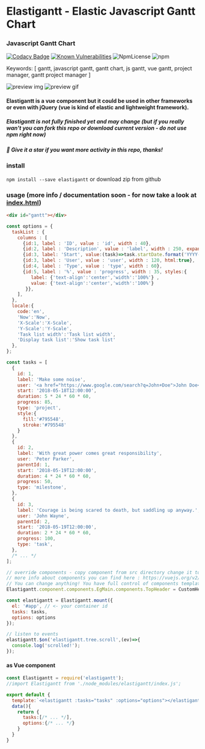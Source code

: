 # Elastigantt - Elastic Javascript Gantt Chart


### Javascript Gantt Chart

[![Codacy Badge](https://api.codacy.com/project/badge/Grade/de39273bf6c84e81a4da175907122d5a)](https://www.codacy.com/app/neuronetio/elastigantt?utm_source=github.com&amp;utm_medium=referral&amp;utm_content=neuronetio/elastigantt&amp;utm_campaign=Badge_Grade)
[![Known Vulnerabilities](https://snyk.io/test/github/neuronetio/elastigantt/badge.svg)](https://snyk.io/test/github/{username}/{repo})
![NpmLicense](https://img.shields.io/npm/l/elastigantt.svg)
![npm](https://img.shields.io/npm/dm/elastigantt.svg)

Keywords: [ gantt, javascript gantt, gantt chart, js gantt, vue gantt, project manager, gantt project manager ]

![preview img](https://github.com/neuronetio/elastigantt/raw/master/elastigantt.jpg)
![preview gif](https://github.com/neuronetio/elastigantt/raw/master/elastigantt.gif)


#### Elastigantt is a vue component but it could be used in other frameworks or even with jQuery (vue is kind of elastic and lightweight framework).

##### Elastigantt is not fully finished yet and may change (but if you really wan't you can fork this repo or download current version - do not use npm right now)

##### :star2: Give it a star if you want more activity in this repo, thanks!

### install
`npm install --save elastigantt` or download zip from github

### usage (more info / documentation soon - for now take a look at [index.html](https://github.com/neuronetio/elastigantt/blob/master/index.html))
```html
<div id="gantt"></div>
```
```javascript
const options = {
  taskList : {
    columns : [
      {id:1, label : 'ID', value : 'id', width : 40},
      {id:2, label : 'Description', value : 'label', width : 250, expander:true},
      {id:3, label: 'Start', value:(task)=>task.startDate.format('YYYY-MM-DD'), width:100},
      {id:3, label : 'User', value : 'user', width : 120, html:true},
      {id:4, label : 'Type', value : 'type', width : 60},
      {id:5, label : '%', value : 'progress', width : 35, styles:{
         label: {'text-align':'center','width':'100%'} ,
         value: {'text-align':'center','width':'100%'}
       }},
    ],
  },
  locale:{
    code:'en',
    'Now':'Now',
    'X-Scale':'X-Scale',
    'Y-Scale':'Y-Scale',
    'Task list width':'Task list width',
    'Display task list':'Show task list'
  },
};

const tasks = [
  {
    id: 1,
    label: 'Make some noise',
    user: '<a href="https://www.google.com/search?q=John+Doe">John Doe</a>',
    start: '2018-05-18T12:00:00',
    duration: 5 * 24 * 60 * 60,
    progress: 85,
    type: 'project',
    style:{
      fill:'#795548',
      stroke:'#795548'
    }
  },
  {
    id: 2,
    label: 'With great power comes great responsibility',
    user: 'Peter Parker',
    parentId: 1,
    start: '2018-05-19T12:00:00',
    duration: 4 * 24 * 60 * 60,
    progress: 50,
    type: 'milestone',
  },
  {
    id: 3,
    label: 'Courage is being scared to death, but saddling up anyway.',
    user: 'John Wayne',
    parentId: 2,
    start: '2018-05-19T12:00:00',
    duration: 2 * 24 * 60 * 60,
    progress: 100,
    type: 'task',
  },
  /* ... */
];

// override components - copy component from src directory change it to object or compile *.vue to *.js
// more info about components you can find here : https://vuejs.org/v2/guide/index.html
// You can change anything! You have full control of components templates, events, data ... and so on!
Elastigantt.component.components.EgMain.components.TopHeader = CustomHeader;

const elastigantt = Elastigantt.mount({
  el: '#app', // <- your container id
  tasks: tasks,
  options: options
});

// listen to events
elastigantt.$on('elastigantt.tree.scroll',(ev)=>{
  console.log('scrolled!');
});
```
#### as Vue component
```javascript
const Elastigantt = require('elastigantt');
//import Elastigantt from './node_modules/elastigantt/index.js';

export default {
  template:`<elastigantt :tasks="tasks" :options="options"></elastigantt>`,
  data(){
    return {
      tasks:[/* ... */],
      options:{/* ... */}
    }
  }
}
```
